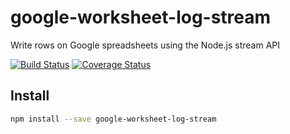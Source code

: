 # google-worksheet-log-stream
Write rows on Google spreadsheets using the Node.js stream API

[![Build Status](https://travis-ci.org/piranna/google-worksheet-log-stream.svg?branch=master)](https://travis-ci.org/piranna/google-worksheet-log-stream)
[![Coverage Status](https://coveralls.io/repos/github/piranna/google-worksheet-log-stream/badge.svg?branch=master)](https://coveralls.io/github/piranna/google-worksheet-log-stream?branch=master)

## Install

```sh
npm install --save google-worksheet-log-stream
```
